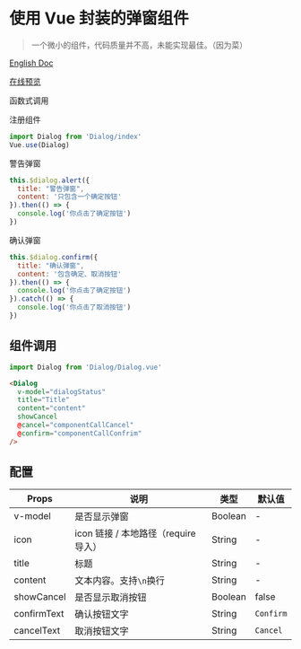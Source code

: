 # 使用 Vue 封装的弹窗组件
> 一个微小的组件，代码质量并不高，未能实现最佳。（因为菜）

[English Doc](/README.md)

[在线预览](https://y-hui.github.io/Dialog-vue/dist/)

函数式调用

注册组件
```javascript
import Dialog from 'Dialog/index'
Vue.use(Dialog)
```

警告弹窗
```javascript
this.$dialog.alert({
  title: "警告弹窗",
  content: '只包含一个确定按钮'
}).then(() => {
  console.log('你点击了确定按钮')
})
```
确认弹窗
```javascript
this.$dialog.confirm({
  title: "确认弹窗",
  content: '包含确定、取消按钮'
}).then(() => {
  console.log('你点击了确定按钮')
}).catch(() => {
  console.log('你点击了取消按钮')
})
```

## 组件调用

```javascript
import Dialog from 'Dialog/Dialog.vue'
```

```html
<Dialog
  v-model="dialogStatus"
  title="Title"
  content="content"
  showCancel
  @cancel="componentCallCancel"
  @confirm="componentCallConfrim"
/>
```

## 配置

| Props       | 说明                                 | 类型    | 默认值    |
| ----------- | ------------------------------------ | ------- | --------- |
| v-model     | 是否显示弹窗                         | Boolean | -         |
| icon        | icon 链接 / 本地路径（require 导入） | String  | -         |
| title       | 标题                                 | String  | -         |
| content     | 文本内容。支持`\n`换行               | String  | -         |
| showCancel  | 是否显示取消按钮                     | Boolean | false     |
| confirmText | 确认按钮文字                         | String  | `Confirm` |
| cancelText  | 取消按钮文字                         | String  | `Cancel`  |

